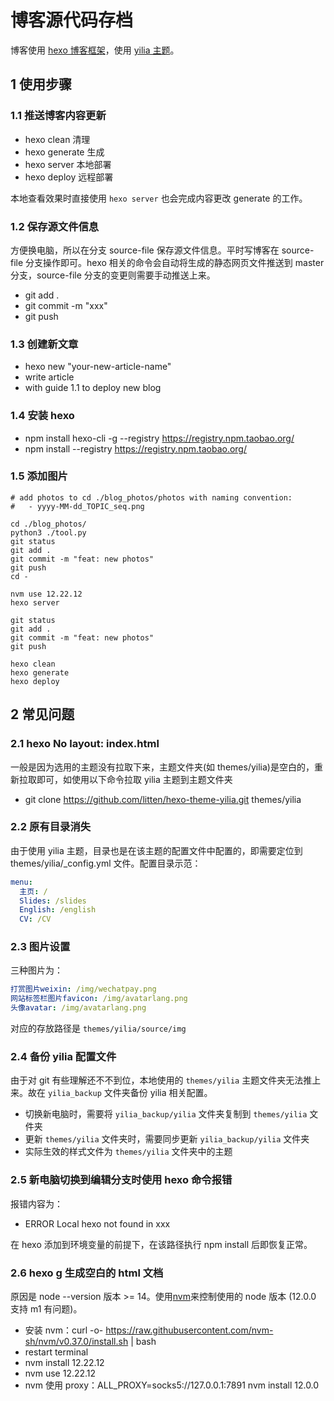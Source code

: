 # 博客源代码存档

博客使用 [hexo 博客框架](https://hexo.io/)，使用 [yilia 主题](https://github.com/litten/hexo-theme-yilia)。

## 1 使用步骤

### 1.1 推送博客内容更新

- hexo clean 清理
- hexo generate 生成
- hexo server 本地部署
- hexo deploy 远程部署

本地查看效果时直接使用 `hexo server` 也会完成内容更改 generate 的工作。

### 1.2 保存源文件信息

方便换电脑，所以在分支 source-file 保存源文件信息。平时写博客在 source-file 分支操作即可。hexo 相关的命令会自动将生成的静态网页文件推送到 master 分支，source-file 分支的变更则需要手动推送上来。

- git add .
- git commit -m "xxx"
- git push

### 1.3 创建新文章

- hexo new "your-new-article-name"
- write article
- with guide 1.1 to deploy new blog

### 1.4 安装 hexo

- npm install hexo-cli -g --registry https://registry.npm.taobao.org/
- npm install --registry https://registry.npm.taobao.org/

### 1.5 添加图片

```shell
# add photos to cd ./blog_photos/photos with naming convention:
#   - yyyy-MM-dd_TOPIC_seq.png

cd ./blog_photos/
python3 ./tool.py
git status
git add .
git commit -m "feat: new photos"
git push
cd -

nvm use 12.22.12
hexo server

git status
git add .
git commit -m "feat: new photos"
git push

hexo clean
hexo generate
hexo deploy
```

## 2 常见问题

### 2.1 hexo No layout: index.html

一般是因为选用的主题没有拉取下来，主题文件夹(如 themes/yilia)是空白的，重新拉取即可，如使用以下命令拉取 yilia 主题到主题文件夹

- git clone https://github.com/litten/hexo-theme-yilia.git themes/yilia

### 2.2 原有目录消失

由于使用 yilia 主题，目录也是在该主题的配置文件中配置的，即需要定位到 themes/yilia/\_config.yml 文件。配置目录示范：

```yml
menu:
  主页: /
  Slides: /slides
  English: /english
  CV: /CV
```

### 2.3 图片设置

三种图片为：

```yml
打赏图片weixin: /img/wechatpay.png
网站标签栏图片favicon: /img/avatarlang.png
头像avatar: /img/avatarlang.png
```

对应的存放路径是 `themes/yilia/source/img`

### 2.4 备份 yilia 配置文件

由于对 git 有些理解还不不到位，本地使用的 `themes/yilia` 主题文件夹无法推上来。故在 `yilia_backup` 文件夹备份 yilia 相关配置。

- 切换新电脑时，需要将 `yilia_backup/yilia` 文件夹复制到 `themes/yilia` 文件夹
- 更新 `themes/yilia` 文件夹时，需要同步更新 `yilia_backup/yilia` 文件夹
- 实际生效的样式文件为 `themes/yilia` 文件夹中的主题

### 2.5 新电脑切换到编辑分支时使用 hexo 命令报错

报错内容为：

- ERROR Local hexo not found in xxx

在 hexo 添加到环境变量的前提下，在该路径执行 npm install 后即恢复正常。

### 2.6 hexo g 生成空白的 html 文档

原因是 node --version 版本 >= 14。使用[nvm](https://github.com/nvm-sh/nvm)来控制使用的 node 版本 (12.0.0 支持 m1 有问题)。

- 安装 nvm：curl -o- https://raw.githubusercontent.com/nvm-sh/nvm/v0.37.0/install.sh | bash
- restart terminal
- nvm install 12.22.12
- nvm use 12.22.12
- nvm 使用 proxy：ALL_PROXY=socks5://127.0.0.1:7891 nvm install 12.0.0

